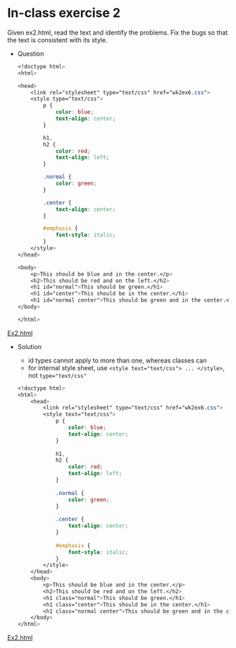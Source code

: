 # In-class exercise 2

Given ex2.html, read the text and identify the problems. Fix the bugs so that the text is consistent with its style.

- Question
    
    ```css
    <!doctype html>
    <html>
    
    <head>
        <link rel="stylesheet" type="text/css" href="wk2ex6.css">
        <style type="text/css">
            p {
                color: blue;
                text-align: center;
            }
    
            h1,
            h2 {
                color: red;
                text-align: left;
            }
    
            .normal {
                color: green;
            }
    
            .center {
                text-align: center;
            }
    
            #emphasis {
                font-style: italic;
            }
        </style>
    </head>
    
    <body>
        <p>This should be blue and in the center.</p>
        <h2>This should be red and on the left.</h2>
        <h1 id="normal">This should be green.</h1>
        <h1 id="center">This should be in the center.</h1>
        <h1 id="normal center">This should be green and in the center.</h1>
    </body>
    
    </html>
    ```
    

[Ex2.html](In-class%20e%2094fbc/Ex2.html)

- Solution
    - id types cannot apply to more than one, whereas classes can
    - for internal style sheet, use `<style text="text/css"> ... </style>`, not `type="text/css"`
    
    ```css
    <!doctype html>
    <html>
    	<head>
    	    <link rel="stylesheet" type="text/css" href="wk2ex6.css">
    	    <style text="text/css">
    	        p {
    	            color: blue;
    	            text-align: center;
    	        }
    	
    	        h1,
    	        h2 {
    	            color: red;
    	            text-align: left;
    	        }
    	
    	        .normal {
    	            color: green;
    	        }
    	
    	        .center {
    	            text-align: center;
    	        }
    	
    	        #emphasis {
    	            font-style: italic;
    	        }
    	    </style>
    	</head>
    	<body>
    	    <p>This should be blue and in the center.</p>
    	    <h2>This should be red and on the left.</h2>
    	    <h1 class="normal">This should be green.</h1>
    	    <h1 class="center">This should be in the center.</h1>
    	    <h1 class="normal center">This should be green and in the center.</h1>
    	</body>
    </html>
    ```
    

[Ex2.html](In-class%20e%2094fbc/Ex2%201.html)